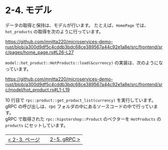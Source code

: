 # 2-4. モデル

データの取得と保持は、モデルが行います。
たとえば、`HomePage` では、 `hot_products` の取得を次のように行っています。

https://github.com/mnitta220/microservices-demo-rust/blob/a300d9df5c4cddb3bdc68ce389567a44c92e1a8e/src/frontend/src/pages/home_page.rs#L26-L27

`model::hot_product::HotProducts::load(&currency)` の実装は、次のようになっています。

https://github.com/mnitta220/microservices-demo-rust/blob/a300d9df5c4cddb3bdc68ce389567a44c92e1a8e/src/frontend/src/model/hot_product.rs#L1-L19

10 行目で `rpc::product::get_product_list(currency)` を実行しています。gRPC の呼び出しは、rpc フォルダの中にあるソースコードの中で行っています。  
gRPC で取得された `rpc::hipstershop::Product` のベクターを `HotProducts` の `products` にセットしています。

<table style="width: 90%; margin-top: 20px;">
<tr>
<td style="text-align: left"><a href="./2-3.page.md">&lt;&nbsp;2-3. ページ</a></td>
<td></td>
<td style="text-align: right"><a href="./2-5.rpc.md">2-5. gRPC&nbsp;&gt;</a></td>
</tr>
</table>
